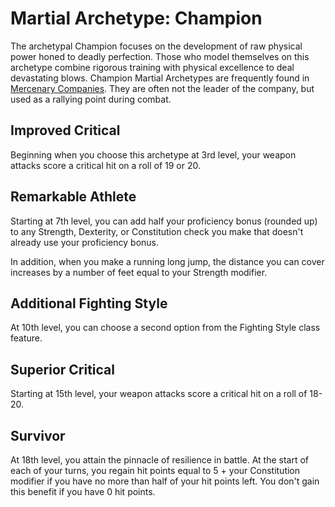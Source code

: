 # Martial Archetype: Champion
The archetypal Champion focuses on the development of raw physical power honed to deadly perfection. Those who model themselves on this archetype combine rigorous training with physical excellence to deal devastating blows. Champion Martial Archetypes are frequently found in [Mercenary Companies](../../Organizations/MercCompanies/index.md). They are often not the leader of the company, but used as a rallying point during combat.

## Improved Critical
Beginning when you choose this archetype at 3rd level, your weapon attacks score a critical hit on a roll of 19 or 20.

## Remarkable Athlete
Starting at 7th level, you can add half your proficiency bonus (rounded up) to any Strength, Dexterity, or Constitution check you make that doesn't already use your proficiency bonus.

In addition, when you make a running long jump, the distance you can cover increases by a number of feet equal to your Strength modifier.

## Additional Fighting Style
At 10th level, you can choose a second option from the Fighting Style class feature.

## Superior Critical
Starting at 15th level, your weapon attacks score a critical hit on a roll of 18-20.

## Survivor
At 18th level, you attain the pinnacle of resilience in battle. At the start of each of your turns, you regain hit points equal to 5 + your Constitution modifier if you have no more than half of your hit points left. You don't gain this benefit if you have 0 hit points.
